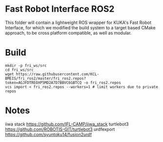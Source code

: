 # Fast Robot Interface ROS2

This folder will contain a lightweight ROS wrapper for KUKA's Fast Robot Interface, for which we modified the build system to a target based CMake approach, to be cross platform compatible, as well as modular.

# Build

```shell
mkdir -p fri_ws/src
cd fri_ws/src
wget https://raw.githubusercontent.com/KCL-BMEIS/fri_ros2/master/fri_ros2.repos?token=AGJFDTREOXP5MD2A7D7BBVC6GBTCQ -o fri_ros2.repos
vcs import < fri_ros2.repos --workers=1 # limit workers due to private repos
```

# Notes
iiwa stack https://github.com/IFL-CAMP/iiwa_stack
turtlebot3 https://github.com/ROBOTIS-GIT/turtlebot3
urdfexport https://github.com/syuntoku14/fusion2urdf
